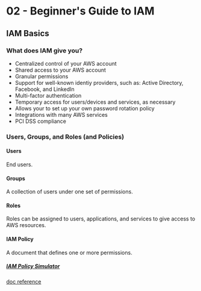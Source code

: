 # 02 - Beginner's Guide to IAM

## IAM Basics

### What does IAM give you?

- Centralized control of your AWS account
- Shared access to your AWS account
- Granular permissions
- Support for well-known identiy providers, such as: Active Directory, Facebook, and LinkedIn
- Multi-factor authentication
- Temporary access for users/devices and services, as necessary
- Allows your to set up your own password rotation policy
- Integrations with many AWS services
- PCI DSS compliance

### Users, Groups, and Roles (and Policies)

#### Users

End users.

#### Groups

A collection of users under one set of permissions.

#### Roles

Roles can be assigned to users, applications, and services to give access to AWS resources.

#### IAM Policy

A document that defines one or more permissions.

##### [IAM Policy Simulator](https://policysim.aws.amazon.com/home/index.jsp?#)

[doc reference](https://docs.aws.amazon.com/IAM/latest/UserGuide/access_policies_testing-policies.html)
